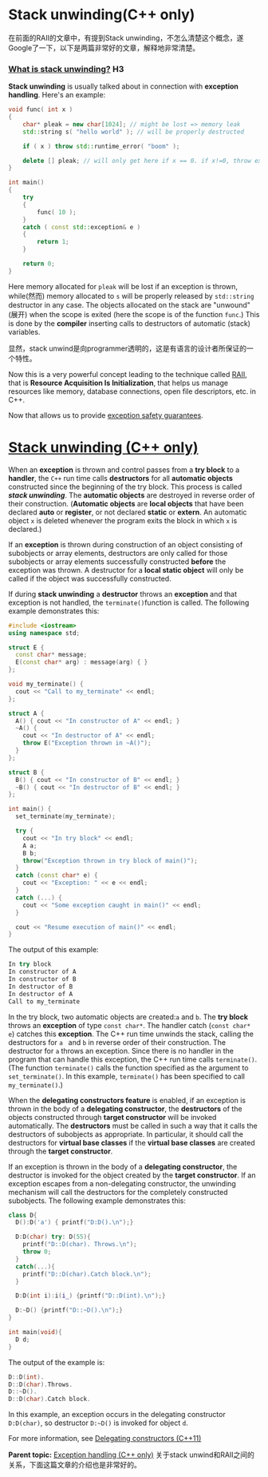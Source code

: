 # Stack unwinding(C++ only) 

在前面的RAII的文章中，有提到Stack unwinding，不怎么清楚这个概念，遂Google了一下，以下是两篇非常好的文章，解释地非常清楚。

### [What is stack unwinding?](https://stackoverflow.com/questions/2331316/what-is-stack-unwinding) H3

**Stack unwinding** is usually talked about in connection with **exception handling**. Here's an example:

```cpp
void func( int x )
{
    char* pleak = new char[1024]; // might be lost => memory leak
    std::string s( "hello world" ); // will be properly destructed

    if ( x ) throw std::runtime_error( "boom" );

    delete [] pleak; // will only get here if x == 0. if x!=0, throw exception
}

int main()
{
    try
    {
        func( 10 );
    }
    catch ( const std::exception& e )
    {
        return 1;
    }

    return 0;
}
```

Here memory allocated for `pleak` will be lost if an exception is thrown, while(然而) memory allocated to `s` will be properly released by `std::string` destructor in any case. The objects allocated on the stack are "unwound"(展开) when the scope is exited (here the scope is of the function `func`.) This is done by the **compiler** inserting calls to destructors of automatic (stack) variables.

显然，stack unwind是向programmer透明的，这是有语言的设计者所保证的一个特性。

Now this is a very powerful concept leading to the technique called [RAII](http://en.wikipedia.org/wiki/RAII), that is **Resource Acquisition Is Initialization**, that helps us manage resources like memory, database connections, open file descriptors, etc. in C++.

Now that allows us to provide [exception safety guarantees](http://www.gotw.ca/gotw/056.htm).

# [Stack unwinding (C++ only)](https://www.ibm.com/support/knowledgecenter/en/SSLTBW_2.3.0/com.ibm.zos.v2r3.cbclx01/cplr155.htm) 

When an **exception** is thrown and control passes from a **try block** to a **handler**, the `C++` run time calls **destructors** for all **automatic objects** constructed since the beginning of the try block. This process is called ***stack unwinding***. The **automatic objects** are destroyed in reverse order of their construction. (**Automatic objects** are **local objects** that have been declared **auto** or **register**, or not declared **static** or **extern**. An automatic object `x` is deleted whenever the program exits the block in which `x` is declared.)

If an **exception** is thrown during construction of an object consisting of subobjects or array elements, destructors are only called for those subobjects or array elements successfully constructed **before** the exception was thrown. A destructor for a **local static object** will only be called if the object was successfully constructed.

If during **stack unwinding** a **destructor** throws an **exception** and that exception is not handled, the `terminate()`function is called. The following example demonstrates this:

```cpp
#include <iostream>
using namespace std;

struct E {
  const char* message;
  E(const char* arg) : message(arg) { }
};

void my_terminate() {
  cout << "Call to my_terminate" << endl;
};

struct A {
  A() { cout << "In constructor of A" << endl; }
  ~A() {
    cout << "In destructor of A" << endl;
    throw E("Exception thrown in ~A()");
  }
};

struct B {
  B() { cout << "In constructor of B" << endl; }
  ~B() { cout << "In destructor of B" << endl; }
};

int main() {
  set_terminate(my_terminate);

  try {
    cout << "In try block" << endl;
    A a;
    B b;
    throw("Exception thrown in try block of main()");
  }
  catch (const char* e) {
    cout << "Exception: " << e << endl;
  }
  catch (...) {
    cout << "Some exception caught in main()" << endl;
  }

  cout << "Resume execution of main()" << endl;
}
```

The output of this example:

```cpp
In try block
In constructor of A
In constructor of B
In destructor of B
In destructor of A
Call to my_terminate
```

In the try block, two automatic objects are created:`a` and `b`. The **try block** throws an **exception** of type `const char*`. The handler catch (`const char* e`)  catches this **exception**. The C++ run time unwinds the stack, calling the destructors for `a ` and `b` in reverse order of their construction. The destructor for `a` throws an exception. Since there is no handler in the program that can handle this exception, the C++ run time calls `terminate()`. (The function `terminate()` calls the function specified as the argument to `set_terminate()`. In this example, `terminate()` has been specified to call `my_terminate()`.)

When the **delegating constructors feature** is enabled, if an exception is thrown in the body of a **delegating constructor**, the **destructors** of the objects constructed through **target constructor** will be invoked automatically. The **destructors** must be called in such a way that it calls the destructors of subobjects as appropriate. In particular, it should call the destructors for **virtual base classes** if the **virtual base classes** are created through the **target constructor**.

If an exception is thrown in the body of a **delegating constructor**, the destructor is invoked for the object created by the **target constructor**. If an exception escapes from a non-delegating constructor, the unwinding mechanism will call the destructors for the completely constructed subobjects. The following example demonstrates this:

```cpp
class D{
  D():D('a') { printf("D:D().\n");}

  D:D(char) try: D(55){
    printf("D::D(char). Throws.\n");
    throw 0;
  }
  catch(...){
    printf("D::D(char).Catch block.\n");
  }

  D:D(int i):i(i_) {printf("D::D(int).\n");}

  D:~D() {printf("D::~D().\n");}
}

int main(void){
  D d;
}
```

The output of the example is:

```cpp
D::D(int).
D::D(char).Throws.
D::~D().
D::D(char).Catch block.
```

In this example, an exception occurs in the delegating constructor `D:D(char)`, so destructor `D:~D()` is invoked for object `d`.

For more information, see [Delegating constructors (C++11)](https://www.ibm.com/support/knowledgecenter/SSLTBW_2.3.0/com.ibm.zos.v2r3.cbclx01/delegating_ctors.htm?view=kc)

**Parent topic:** [Exception handling (C++ only)](https://www.ibm.com/support/knowledgecenter/SSLTBW_2.3.0/com.ibm.zos.v2r3.cbclx01/exceptn.htm?view=kc)
关于stack unwind和RAII之间的关系，下面这篇文章的介绍也是非常好的。